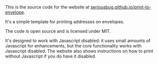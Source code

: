 This is the source code for the website at [seriousbug.github.io/print-to-envelope](https://seriousbug.github.io/print-to-envelope/).

It's a simple template for printing addresses on envelopes.

The code is open source and is licensed under MIT.

It's designed to work with Javascript disabled: it uses small amounts of
Javascript for enhancements, but the core functionality works with Javascript
disabled. The website also shows instructions on how to print without Javascript
if you do have it disabled.
